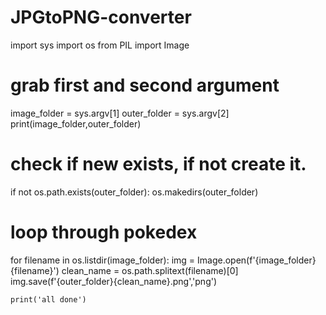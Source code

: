 # JPGtoPNG-converter

import sys
import os
from PIL import Image

# grab first and second argument
image_folder = sys.argv[1]
outer_folder = sys.argv[2]
print(image_folder,outer_folder)

# check if new exists, if not create it.
if not os.path.exists(outer_folder):
	os.makedirs(outer_folder)

# loop through pokedex 
for filename in os.listdir(image_folder):
	img = Image.open(f'{image_folder}{filename}')
	clean_name = os.path.splitext(filename)[0]
	img.save(f'{outer_folder}{clean_name}.png','png')
	
	print('all done')
